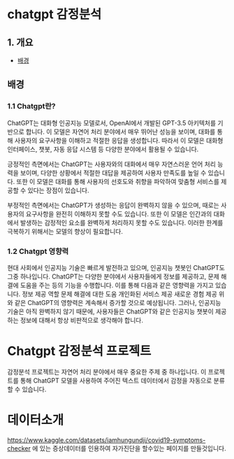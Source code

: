 # chatgpt 감정분석

## 1. 개요
- [배경](#배경)
## 배경 
### 1.1 Chatgpt란?
ChatGPT는 대화형 인공지능 모델로서, OpenAI에서 개발된 GPT-3.5 아키텍처를 기반으로 합니다. 이 모델은 자연어 처리 분야에서 매우 뛰어난 성능을 보이며, 대화를 통해 사용자의 요구사항을 이해하고 적절한 응답을 생성합니다. 따라서 이 모델은 대화형 인터페이스, 챗봇, 자동 응답 시스템 등 다양한 분야에서 활용될 수 있습니다.

긍정적인 측면에서는 ChatGPT는 사용자와의 대화에서 매우 자연스러운 언어 처리 능력을 보이며, 다양한 상황에서 적절한 대답을 제공하여 사용자 만족도를 높일 수 있습니다. 또한 이 모델은 대화를 통해 사용자의 선호도와 취향을 파악하여 맞춤형 서비스를 제공할 수 있다는 장점이 있습니다.

부정적인 측면에서는 ChatGPT가 생성하는 응답이 완벽하지 않을 수 있으며, 때로는 사용자의 요구사항을 완전히 이해하지 못할 수도 있습니다. 또한 이 모델은 인간과의 대화에서 발생하는 감정적인 요소를 완벽하게 처리하지 못할 수도 있습니다. 이러한 한계를 극복하기 위해서는 모델의 향상이 필요합니다.

### 1.2 Chatgpt 영향력
현대 사회에서 인공지능 기술은 빠르게 발전하고 있으며, 인공지능 챗봇인 ChatGPT도 그중 하나입니다. 
ChatGPT는 다양한 분야에서 사용자들에게 정보를 제공하고, 문제 해결에 도움을 주는 등의 기능을 수행합니다.
이를 통해 다음과 같은 영향력을 가지고 있습니다.
정보 제공 역할
문제 해결에 대한 도움
개인화된 서비스 제공
새로운 경험 제공
위와 같은 ChatGPT의 영향력은 계속해서 증가할 것으로 예상됩니다. 
그러나, 인공지능 기술은 아직 완벽하지 않기 때문에, 사용자들은 ChatGPT와 같은 인공지능 챗봇이 제공하는 정보에 대해서 항상 비판적으로 생각해야 합니다.

# Chatgpt 감정분석 프로젝트
감정분석 프로젝트는 자연어 처리 분야에서 매우 중요한 주제 중 하나입니다. 이 프로젝트를 통해 ChatGPT 모델을 사용하여 주어진 텍스트 데이터에서 감정을 자동으로 분류할 수 있습니다.

# 데이터소개
https://www.kaggle.com/datasets/iamhungundji/covid19-symptoms-checker 에 있는 증상데이터를 인용하여 자가진단을 할수있는 페이지를 만들것입니다.
